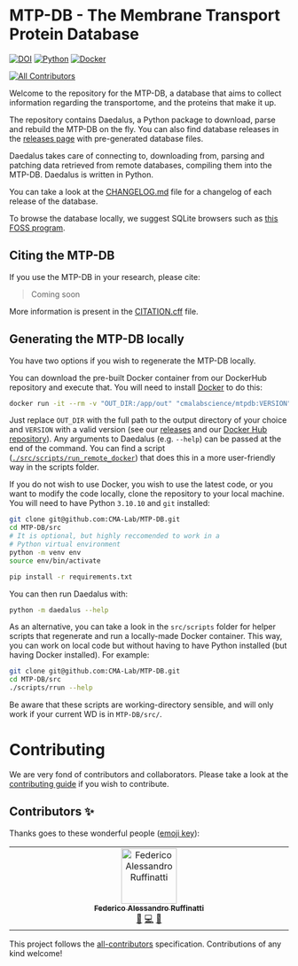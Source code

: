 # MTP-DB - The Membrane Transport Protein Database
[![DOI](https://zenodo.org/badge/539987341.svg)](https://zenodo.org/badge/latestdoi/539987341)
[![Python](https://img.shields.io/badge/Python-v3.10-blue)](https://www.python.org/downloads/release/python-31011/)
[![Docker](https://img.shields.io/docker/pulls/cmalabscience/mtpdb)](https://hub.docker.com/r/cmalabscience/mtpdb)
<!-- ALL-CONTRIBUTORS-BADGE:START - Do not remove or modify this section -->
[![All Contributors](https://img.shields.io/badge/all_contributors-1-orange.svg?style=flat)](#contributors-)
<!-- ALL-CONTRIBUTORS-BADGE:END -->

Welcome to the repository for the MTP-DB, a database that aims to collect information regarding the transportome, and the proteins that make it up.

The repository contains Daedalus, a Python package to download, parse and rebuild the MTP-DB on the fly. You can also find database releases in the [releases page](https://github.com/CMA-Lab/MTP-DB/releases) with pre-generated database files.

Daedalus takes care of connecting to, downloading from, parsing and patching data retrieved from remote databases, compiling them into the MTP-DB. Daedalus is written in Python.

You can take a look at the [CHANGELOG.md](CHANGELOG.md) file for a changelog of each release of the database.

To browse the database locally, we suggest SQLite browsers such as [this FOSS program](https://sqlitebrowser.org/).

## Citing the MTP-DB

If you use the MTP-DB in your research, please cite:
> Coming soon

More information is present in the [CITATION.cff](CITATION.cff) file.

## Generating the MTP-DB locally
You have two options if you wish to regenerate the MTP-DB locally.

You can download the pre-built Docker container from our DockerHub repository and execute that. You will need to install [Docker](https://www.docker.com/) to do this:
```bash
docker run -it --rm -v "OUT_DIR:/app/out" "cmalabscience/mtpdb:VERSION" "/app/out" --help
```
Just replace `OUT_DIR` with the full path to the output directory of your choice and `VERSION` with a valid version (see our [releases](https://github.com/CMA-Lab/MTP-DB/releases) and our [Docker Hub repository](https://hub.docker.com/r/cmalabscience/mtpdb)). Any arguments to Daedalus (e.g. `--help`) can be passed at the end of the command. You can find a script ([`./src/scripts/run_remote_docker`](https://github.com/CMA-Lab/MTP-DB/blob/main/src/scripts/run_remote_docker)) that does this in a more user-friendly way in the scripts folder.

If you do not wish to use Docker, you wish to use the latest code, or you want to modify the code locally, clone the repository to your local machine. You will need to have Python `3.10.10` and `git` installed:
```bash
git clone git@github.com:CMA-Lab/MTP-DB.git
cd MTP-DB/src
# It is optional, but highly reccomended to work in a
# Python virtual environment
python -m venv env
source env/bin/activate

pip install -r requirements.txt
```

You can then run Daedalus with:
```bash
python -m daedalus --help
```

As an alternative, you can take a look in the `src/scripts` folder for helper scripts that regenerate and run a locally-made Docker container. This way, you can work on local code but without having to have Python installed (but having Docker installed). For example:
```bash
git clone git@github.com:CMA-Lab/MTP-DB.git
cd MTP-DB/src
./scripts/rrun --help
```
Be aware that these scripts are working-directory sensible, and will only work if your current WD is in `MTP-DB/src/`.

# Contributing
We are very fond of contributors and collaborators. Please take a look at the [contributing guide](CONTRIBUTING.md) if you wish to contribute.

## Contributors ✨

Thanks goes to these wonderful people ([emoji key](https://allcontributors.org/docs/en/emoji-key)):

<!-- ALL-CONTRIBUTORS-LIST:START - Do not remove or modify this section -->
<!-- prettier-ignore-start -->
<!-- markdownlint-disable -->
<table>
  <tbody>
    <tr>
      <td align="center" valign="top" width="14.28%"><a href="https://github.com/Feat-FeAR"><img src="https://avatars.githubusercontent.com/u/88393554?v=4?s=100" width="100px;" alt="Federico Alessandro Ruffinatti"/><br /><sub><b>Federico Alessandro Ruffinatti</b></sub></a><br /><a href="https://github.com/CMA-Lab/MTP-DB/issues?q=author%3AFeat-FeAR" title="Bug reports">🐛</a> <a href="https://github.com/CMA-Lab/MTP-DB/commits?author=Feat-FeAR" title="Code">💻</a> <a href="#maintenance-Feat-FeAR" title="Maintenance">🚧</a></td>
    </tr>
  </tbody>
</table>

<!-- markdownlint-restore -->
<!-- prettier-ignore-end -->

<!-- ALL-CONTRIBUTORS-LIST:END -->

This project follows the [all-contributors](https://github.com/all-contributors/all-contributors) specification. Contributions of any kind welcome!
